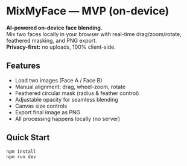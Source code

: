 # MixMyFace — MVP (on-device)

**AI-powered on-device face blending.**  
Mix two faces locally in your browser with real-time drag/zoom/rotate, feathered masking, and PNG export.  
**Privacy-first:** no uploads, 100% client-side.

## Features
- Load two images (Face A / Face B)
- Manual alignment: drag, wheel-zoom, rotate
- Feathered circular mask (radius & feather control)
- Adjustable opacity for seamless blending
- Canvas size controls
- Export final image as PNG
- All processing happens locally (no server)

## Quick Start
```bash
npm install
npm run dev
